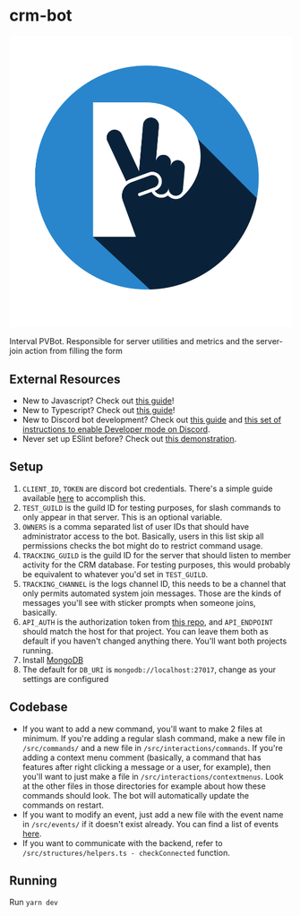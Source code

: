 # crm-bot

![Logo](https://github.com/Progressive-Victory/crm-bot/blob/main/assets/badge.png?raw=true)

Interval PVBot. Responsible for server utilities and metrics and the server-join action from filling the form

## External Resources

- New to Javascript? Check out [this guide](https://www.codecademy.com/learn/introduction-to-javascript)!
- New to Typescript? Check out [this guide](https://www.freecodecamp.org/news/learn-typescript-beginners-guide/)!
- New to Discord bot development? Check out [this guide](https://discordjs.guide/) and [this set of instructions to enable Developer mode on Discord](https://discord.com/developers/docs/game-sdk/store#application-test-mode).
- Never set up ESlint before? Check out [this demonstration](https://www.digitalocean.com/community/tutorials/workflow-auto-eslinting).

## Setup

1. `CLIENT_ID`, `TOKEN` are discord bot credentials. There's a simple guide available [here](https://discordjs.guide/preparations/setting-up-a-bot-application.html#creating-your-bot) to accomplish this.
2. `TEST_GUILD` is the guild ID for testing purposes, for slash commands to only appear in that server. This is an optional variable.
3. `OWNERS` is a comma separated list of user IDs that should have administrator access to the bot. Basically, users in this list skip all permissions checks the bot might do to restrict command usage.
4. `TRACKING_GUILD` is the guild ID for the server that should listen to member activity for the CRM database. For testing purposes, this would probably be equivalent to whatever you'd set in `TEST_GUILD`.
5. `TRACKING_CHANNEL` is the logs channel ID, this needs to be a channel that only permits automated system join messages. Those are the kinds of messages you'll see with sticker prompts when someone joins, basically.
6. `API_AUTH` is the authorization token from [this repo](https://github.com/Progressive-Victory/crm-backend/blob/main/.env.sample), and `API_ENDPOINT` should match the host for that project. You can leave them both as default if you haven't changed anything there. You'll want both projects running.
7. Install [MongoDB](https://www.mongodb.com/docs/manual/tutorial/install-mongodb-on-ubuntu/)
8. The default for `DB_URI` is `mongodb://localhost:27017`, change as your settings are configured

## Codebase

- If you want to add a new command, you'll want to make 2 files at minimum. If you're adding a regular slash command, make a new file in `/src/commands/` and a new file in `/src/interactions/commands`. If you're adding a context menu comment (basically, a command that has features after right clicking a message or a user, for example), then you'll want to just make a file in `/src/interactions/contextmenus`. Look at the other files in those directories for example about how these commands should look. The bot will automatically update the commands on restart.
- If you want to modify an event, just add a new file with the event name in `/src/events/` if it doesn't exist already. You can find a list of events [here](https://discord.js.org/#/docs/discord.js/main/class/Client?scrollTo=e-applicationCommandPermissionsUpdate).
- If you want to communicate with the backend, refer to `/src/structures/helpers.ts - checkConnected` function.

## Running

Run `yarn dev`
